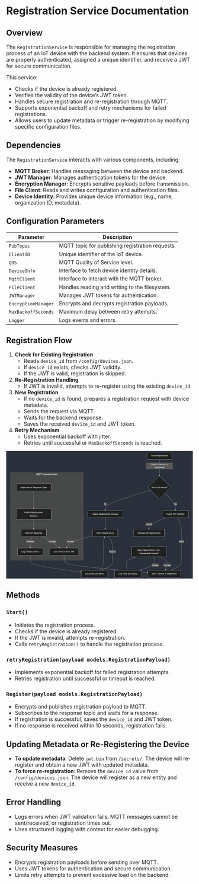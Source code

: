 # Registration Service Documentation

## Overview
The `RegistrationService` is responsible for managing the registration process of an IoT device with the backend system. It ensures that devices are properly authenticated, assigned a unique identifier, and receive a JWT for secure communication.

This service:
- Checks if the device is already registered.
- Verifies the validity of the device’s JWT token.
- Handles secure registration and re-registration through MQTT.
- Supports exponential backoff and retry mechanisms for failed registrations.
- Allows users to update metadata or trigger re-registration by modifying specific configuration files.

## Dependencies
The `RegistrationService` interacts with various components, including:
- **MQTT Broker**: Handles messaging between the device and backend.
- **JWT Manager**: Manages authentication tokens for the device.
- **Encryption Manager**: Encrypts sensitive payloads before transmission.
- **File Client**: Reads and writes configuration and authentication files.
- **Device Identity**: Provides unique device information (e.g., name, organization ID, metadata).

## Configuration Parameters
| Parameter         | Description |
|------------------|-------------|
| `PubTopic`       | MQTT topic for publishing registration requests. |
| `ClientID`       | Unique identifier of the IoT device. |
| `QOS`            | MQTT Quality of Service level. |
| `DeviceInfo`     | Interface to fetch device identity details. |
| `MqttClient`     | Interface to interact with the MQTT broker. |
| `FileClient`     | Handles reading and writing to the filesystem. |
| `JWTManager`     | Manages JWT tokens for authentication. |
| `EncryptionManager` | Encrypts and decrypts registration payloads. |
| `MaxBackoffSeconds` | Maximum delay between retry attempts. |
| `Logger`         | Logs events and errors. |

## Registration Flow
1. **Check for Existing Registration**
   - Reads `device_id` from `/config/devices.json`.
   - If `device_id` exists, checks JWT validity.
   - If the JWT is valid, registration is skipped.
2. **Re-Registration Handling**
   - If JWT is invalid, attempts to re-register using the existing `device_id`.
3. **New Registration**
   - If no `device_id` is found, prepares a registration request with device metadata.
   - Sends the request via MQTT.
   - Waits for the backend response.
   - Saves the received `device_id` and JWT token.
4. **Retry Mechanism**
   - Uses exponential backoff with jitter.
   - Retries until successful or `MaxBackoffSeconds` is reached.

![flow](./flow.png)

## Methods

### `Start()`
- Initiates the registration process.
- Checks if the device is already registered.
- If the JWT is invalid, attempts re-registration.
- Calls `retryRegistration()` to handle the registration process.

### `retryRegistration(payload models.RegistrationPayload)`
- Implements exponential backoff for failed registration attempts.
- Retries registration until successful or timeout is reached.

### `Register(payload models.RegistrationPayload)`
- Encrypts and publishes registration payload to MQTT.
- Subscribes to the response topic and waits for a response.
- If registration is successful, saves the `device_id` and JWT token.
- If no response is received within 10 seconds, registration fails.

## Updating Metadata or Re-Registering the Device
- **To update metadata**: Delete `jwt.bin` from `/secrets/`. The device will re-register and obtain a new JWT with updated metadata.
- **To force re-registration**: Remove the `device_id` value from `/config/devices.json`. The device will register as a new entity and receive a new `device_id`.

## Error Handling
- Logs errors when JWT validation fails, MQTT messages cannot be sent/received, or registration times out.
- Uses structured logging with context for easier debugging.

## Security Measures
- Encrypts registration payloads before sending over MQTT.
- Uses JWT tokens for authentication and secure communication.
- Limits retry attempts to prevent excessive load on the backend.
